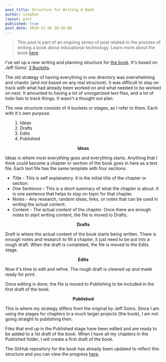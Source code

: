 ```yaml
---
post_title: Structure for Writing A Book
author: stephen
layout: post
published: true
post_date: 2018-12-20 18:28:08
---
```

<blockquote>
<p>This post is part of an ongoing series of post related to the process of writing a book about educational technology. Learn more about the book <a href="https://swoicik.com/cyod/">here</a>.</p>
</blockquote>
<p>I've set up a new writing and planning structure for <a href="http://swoicik.com/cyod/">the book</a>. It's based on Jeff Goins' <a href="https://goinswriter.com/three-buckets/" target="_blank" rel="noopener">3 Buckets</a>.</p>
<p>The old strategy of having everything in one directory was overwhelming and chaotic (and not based on any real structure). It was difficult to stay on track with what had already been worked on and what needed to be worked on next. It amounted to having a lot of unorganized text files, and a lot of todo lists to track things. It wasn't a thought out plan.</p>
<p>The new structure consists of 4 buckets or stages, as I refer to them. Each with it's own purpose.</p>
<ol>
<li style="list-style-type: none;">
<ol>
<li>Ideas</li>
<li>Drafts</li>
<li>Edits</li>
<li>Published</li>
</ol>
</li>
</ol>
<p style="text-align: center;"><strong>Ideas</strong></p>
<p>Ideas is where most everything goes and everything starts. Anything that I think could become a chapter or section of the book goes in here as a text file. Each text file has the same template with four sections.</p>
<ul>
<li>Title - This is self explanatory. It is the initial title of the chapter or section.</li>
<li>One Sentence - This is a short summary of what the chapter is about. It is one sentence that helps to stay on topic for that chapter.</li>
<li>Notes - Any research, random ideas, links, or notes that can be used in writing the actual content.</li>
<li>Content - The actual content of the chapter. Once there are enough notes to start writing content, the file is moved to Drafts.</li>
</ul>
<p style="text-align: center;"><strong>Drafts</strong></p>
<p>Draft is where the actual content of the book starts being written. There is enough notes and research to fill a chapter, it just need to be put into a rough draft. When the draft is completed, the file is moved to the Edits stage.</p>
<p style="text-align: center;"><strong>Edits</strong></p>
<p>Now it's time to edit and refine. The rough draft is cleaned up and made ready for print.</p>
<p>Once editing is done, the file is moved to Publishing to be included in the first draft of the book.</p>
<p style="text-align: center;"><strong>Published</strong></p>
<p>This is where my strategy differs from the original by Jeff Goins. Since I am using the stages for chapters in a much larger projects (the book), I am not going straight to publishing then.</p>
<p>Files that end up in the Published stage have been edited and are ready to be added to a 1st draft of the book. When I have all my chapters in the Published folder, I will create a first draft of the book. </p>
<p>The GitHub repository for the book has already been updated to reflect this structure and you can view the progress <a href="https://github.com/swoicik/cyod">here</a>.</p>

<!-- wp:paragraph -->
<p></p>
<!-- /wp:paragraph -->

<!-- wp:paragraph -->
<p></p>
<!-- /wp:paragraph -->